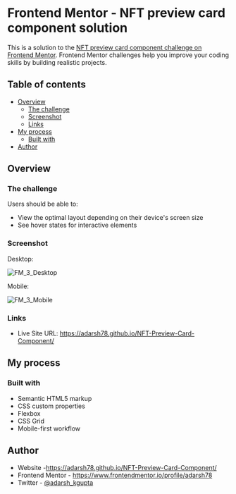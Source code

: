 # Frontend Mentor - NFT preview card component solution

This is a solution to the [NFT preview card component challenge on Frontend Mentor](https://www.frontendmentor.io/challenges/nft-preview-card-component-SbdUL_w0U). Frontend Mentor challenges help you improve your coding skills by building realistic projects. 

## Table of contents

- [Overview](#overview)
  - [The challenge](#the-challenge)
  - [Screenshot](#screenshot)
  - [Links](#links)
- [My process](#my-process)
  - [Built with](#built-with)
- [Author](#author)


## Overview

### The challenge

Users should be able to:

- View the optimal layout depending on their device's screen size
- See hover states for interactive elements

### Screenshot

Desktop:

 ![FM_3_Desktop](https://user-images.githubusercontent.com/64201509/218251653-e0d1b906-ccbc-47c0-83ff-2dbe531ffac4.png)

Mobile:

![FM_3_Mobile](https://user-images.githubusercontent.com/64201509/218251665-0ea3351b-d034-4b84-b2c6-318bb1f00e06.png)

### Links

- Live Site URL:  https://adarsh78.github.io/NFT-Preview-Card-Component/

## My process

### Built with

- Semantic HTML5 markup
- CSS custom properties
- Flexbox
- CSS Grid
- Mobile-first workflow

## Author

- Website -https://adarsh78.github.io/NFT-Preview-Card-Component/
- Frontend Mentor - https://www.frontendmentor.io/profile/adarsh78
- Twitter - [@adarsh_kgupta](https://twitter.com/adarsh_kgupta)
